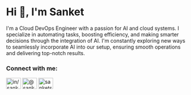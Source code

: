 <h1 align="left">Hi 👋, I'm Sanket</h1>
<p align="left">I'm a Cloud DevOps Engineer with a passion for AI and cloud systems. I specialize in automating tasks, boosting efficiency, and making smarter decisions through the integration of AI. I'm constantly exploring new ways to seamlessly incorporate AI into our setup, ensuring smooth operations and delivering top-notch results.</p>

<h3 align="left">Connect with me:</h3>
<p align="left">
<a href="https://linkedin.com/in/sanketsultan/" target="blank"><img align="center" src="https://raw.githubusercontent.com/rahuldkjain/github-profile-readme-generator/master/src/images/icons/Social/linked-in-alt.svg" alt="in/sanketsultan/" height="30" width="40" /></a>
<a href="https://medium.com/@sanketsultan1997" target="blank"><img align="center" src="https://raw.githubusercontent.com/rahuldkjain/github-profile-readme-generator/master/src/images/icons/Social/medium.svg" alt="@sanketsultan1997" height="30" width="40" /></a>
<a href="https://www.hackerrank.com/sanketsultan1997" target="blank"><img align="center" src="https://raw.githubusercontent.com/rahuldkjain/github-profile-readme-generator/master/src/images/icons/Social/hackerrank.svg" alt="sanketsultan1997" height="30" width="40" /></a>
</p>

<!-- Rest of your HTML code -->
